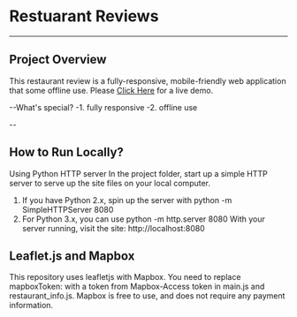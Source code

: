 # Restuarant Reviews
---
## Project Overview
This restaurant review is a fully-responsive, mobile-friendly web application that some offline use. Please [Click Here](https://shijingl.github.io/Restaurant_Review/) for a live demo. 

--What's special?
-1. fully responsive
-2. offline use

--

## How to Run Locally?
Using Python HTTP server In the project folder, start up a simple HTTP server to serve up the site files on your local computer.
1. If you have Python 2.x, spin up the server with python -m SimpleHTTPServer 8080
2. For Python 3.x, you can use python -m http.server 8080
With your server running, visit the site: http://localhost:8080

## Leaflet.js and Mapbox
This repository uses leafletjs with Mapbox. You need to replace mapboxToken: with a token from Mapbox-Access token in main.js and restaurant_info.js. Mapbox is free to use, and does not require any payment information.

